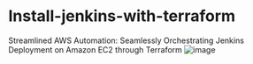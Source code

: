 # Install-jenkins-with-terraform
Streamlined AWS Automation: Seamlessly Orchestrating Jenkins Deployment on Amazon EC2 through Terraform
![image](https://github.com/rahuls512/Install-jenkins-with-terraform/assets/123796550/9e538dfc-2ad6-47fe-8f03-07225e826d29)


